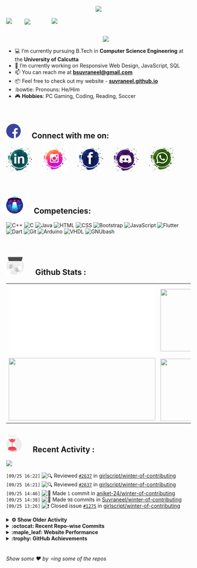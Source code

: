 <!--
[![Header](https://raw.githubusercontent.com/Suvraneel/Suvraneel/master/res/Github%20readme%20Header.png "Portfolio Website")]
(https://suvraneel.github.io/)
-->
<p align="center">
<img src="https://profile-counter.glitch.me/{Suvraneel}/count.svg"></p>

<p>
  <a href=https://open.spotify.com/user/4bio4arq8izb9sba4ly6al54v>
   <img align="right" src="https://spotify-diablo.vercel.app/api/spotify" height=auto width="380">
  </a>
  <img align="center" src="https://readme-typing-svg.herokuapp.com?font=Playfair+Display&color=F70000&size=30&center=true&vCenter=true&multiline=true&weight=100&height=100&width=220&lines=Hey+there%2C;I'm+Suvraneel+!">
  <img align="left" src="https://media.tenor.com/images/043986fe5f470eeb6d86515e6cda30fe/tenor.gif" width="50">
</p>
<br>
<a href="https://suvraneel.github.io" target="_blank"><img align='right' src="https://raw.githubusercontent.com/Suvraneel/Suvraneel/master/res/readme_banner.gif" width="240" height="auto"></a>
<br>

- :computer: I’m currently pursuing B.Tech in **Computer Science Engineering** at the **University of Calcutta**
- :crystal_ball: I’m currently working on Responsive Web Design, JavaScript, SQL
- :mailbox: You can reach me at **bsuvraneel@gmail.com**
- :package: Feel free to check out my website - [**suvraneel.github.io**](https://suvraneel.github.io/)
- :bowtie: Pronouns: He/Him
- :video_game: **Hobbies**: PC Gaming, Coding, Reading, Soccer

<br>
<h2 align=left>
<img src="https://raw.githubusercontent.com/Suvraneel/Suvraneel/master/res/social.gif" height="40" width= auto>
&nbsp;&nbsp;&nbsp;&nbsp;
Connect with me on:
<br></h2>

<p>
<a href="https://www.linkedin.com/in/suvraneel-bhuin" target="_blank">
<img src="https://raw.githubusercontent.com/Suvraneel/Suvraneel/master/res/in.png" height="70" width= auto></a>
&nbsp;&nbsp;&nbsp;&nbsp;&nbsp;
<a href="https://www.instagram.com/el_diablo_suvraneel" target="_blank">
<img src="https://github.com/Suvraneel/Suvraneel/blob/master/res/ig.png" height="70" width= auto></a>
&nbsp;&nbsp;&nbsp;&nbsp;&nbsp;
<!--<a href="https://github.com/Suvraneel" target="_blank">
<img src="https://raw.githubusercontent.com/Suvraneel/Suvraneel/master/res/github.png" height="35" width= auto></a>
&nbsp;&nbsp;&nbsp;&nbsp;&nbsp;-->
<a href="https://www.facebook.com/suvraneel.bhuin" target="_blank">
<img src="https://raw.githubusercontent.com/Suvraneel/Suvraneel/master/res/fb.png" height="70" width= auto></a>
&nbsp;&nbsp;&nbsp;&nbsp;&nbsp;
<a href="https://discord.com/users/851345743935045652/" id="discord">
<img src="https://raw.githubusercontent.com/Suvraneel/Suvraneel/master/res/dc.jpg" height="70" width= auto></a>
&nbsp;&nbsp;&nbsp;&nbsp;&nbsp;
<a href="https://api.whatsapp.com/send?phone=917001967224&text=Hi!%20Suvraneel!!" id="whatsapp">
<img src="https://raw.githubusercontent.com/Suvraneel/Suvraneel/master/res/wp.png" height="70" width= auto></a>
</p>

<!-- Attribution: "Icon made by Freepik from www.flaticon.com"-->
<!--
- **Gmail**: &nbsp;&nbsp;&nbsp;&nbsp;&nbsp;&nbsp;&nbsp;&nbsp;&nbsp;&nbsp;&nbsp;&nbsp; bsuvraneel@gmail.com
- **LinkedIn**: &nbsp;&nbsp;&nbsp;&nbsp;&nbsp;&nbsp;&nbsp;&nbsp; https://www.linkedin.com/in/suvraneel-bhuin/
- **Facebook**: &nbsp;&nbsp;&nbsp;&nbsp;&nbsp;&nbsp; https://www.facebook.com/suvraneel.bhuin
- **Instagram**: &nbsp;&nbsp;&nbsp;&nbsp;&nbsp; https://www.instagram.com/el_diablo_suvraneel
- **Discord**: &nbsp;&nbsp;&nbsp;&nbsp;&nbsp;&nbsp;&nbsp;&nbsp;&nbsp; https://discord.com/users/851345743935045652/
- **WhatsApp**: &nbsp;&nbsp;&nbsp; [+91 7001967224](https://api.whatsapp.com/send?phone=917001967224&text=Hi!%20Suvraneel!!)
-->

<br>
<h2 align=left>
<img src="https://raw.githubusercontent.com/Suvraneel/Suvraneel/master/res/ufo.gif" height="50" width= auto>
&nbsp;&nbsp;&nbsp;&nbsp;
Competencies:
<br></h2>

![C++](https://img.shields.io/badge/CPP-blue?style=for-the-badge&logo=cplusplus&labelColor=006199)
![C](https://img.shields.io/badge/C-black?style=for-the-badge&logo=c&labelColor=black&color=404040)
![Java](https://img.shields.io/badge/Java-orange?style=for-the-badge&logo=java&labelColor=e65c00&color=FE7D37)
![HTML](https://img.shields.io/badge/HTML5-black?style=for-the-badge&logo=html5&labelColor=black&color=red)
![CSS](https://img.shields.io/badge/CSS3-blue?style=for-the-badge&logo=css3&labelColor=006199)
![Bootstrap](https://img.shields.io/badge/Bootstrap-purple?style=for-the-badge&logo=bootstrap&labelColor=black&color=7952B3)
![JavaScript](https://img.shields.io/badge/Javascript-yellow?style=for-the-badge&logo=javascript&labelColor=black&color=DFA200)
![Flutter](https://img.shields.io/badge/Flutter-blue?style=for-the-badge&logo=flutter&labelColor=0a97c2&color=0dbdf2)
![Dart](https://img.shields.io/badge/Dart-blue?style=for-the-badge&logo=dart&labelColor=1f7a7a&color=2eb8b8)
![Git](https://img.shields.io/badge/Git-red?style=for-the-badge&logo=git&labelColor=black&color=red)
![Arduino](https://img.shields.io/badge/Arduino-blue?style=for-the-badge&logo=arduino&labelColor=black&color=00979D)
![VHDL](https://img.shields.io/badge/VHDL-red?style=for-the-badge&logo=xilinx&labelColor=cc0000&color=ff4d4d)
![GNUbash](https://img.shields.io/badge/GNU_Bash-blue?style=for-the-badge&logo=gnubash&labelColor=black&color=4EAA25)

<br>
<h2 align=left>
<img src="https://raw.githubusercontent.com/Suvraneel/Suvraneel/master/res/laptop.gif" height="50" width= auto>
&nbsp;&nbsp;&nbsp;&nbsp;
Github Stats :
<br></h2>

<table>
  <tr>
    <td align="center">
      <img alt="" width="400" src="https://github.com/Suvraneel/Suvraneel/blob/master/metrics.plugin.isocalendar.svg">
    </td>
    <td align="center">
        <img align="right" src ="https://github-readme-stats.vercel.app/api/top-langs/?username=suvraneel&layout=compact&hide_border=true&theme=vision-friendly-dark&langs_count=10&hide=jupyter%20notebook,tex,php" height="170px" width="360px">
    </td>
  </tr>
  <tr>
    <td align="center">
      <img alt="" width="400" src="https://github-readme-stats.vercel.app/api?username=suvraneel&show_icons=true&theme=vision-friendly-dark&hide_border=true" width="360px" height="170px" >
    </td>
    <td align="center">
        <img align="right" src ="https://github-readme-streak-stats.herokuapp.com?user=suvraneel&theme=vision-friendly-dark&hide_border=true" width="360px" height="170px">
    </td>
  </tr>
</table>

<!--
  <img align="left" src="https://github.com/lowlighter/lowlighter/blob/master/metrics.plugin.isocalendar.svg" width="300" height="180">
  <img align="right" src ="https://github-readme-stats.vercel.app/api/top-langs/?username=suvraneel&layout=compact&hide_border=true&theme=vision-friendly-dark&langs_count=10&hide=jupyter%20notebook,tex,php" width="300" height="180">
  <img align="left" src = "https://github-readme-stats.vercel.app/api?username=suvraneel&show_icons=true&theme=vision-friendly-dark&hide_border=true" width="300" height="180">
  <img align="right" src = "https://github-readme-streak-stats.herokuapp.com?user=suvraneel&theme=vision-friendly-dark&hide_border=true" width="300" height="180">
-->

<h2 align="left">
<img src="https://raw.githubusercontent.com/Suvraneel/Suvraneel/master/res/hourglass1.gif" height="50" width= auto>
&nbsp;&nbsp;&nbsp;&nbsp;
Recent Activity :
<br></h2>

<img src="https://activity-graph.herokuapp.com/graph?username=Suvraneel&bg_color=000000&line=ffb812&area=true&color=8135fc&hide_border=true&hide_title=true">

<!--START_SECTION:activity-->
`[09/25 16:22]` <img alt="🔍" src="https://github.com/cheesits456/github-activity-readme/raw/master/icons/review.png" align="top" height="18"> Reviewed [`#2637`](https://github.com//girlscript/winter-of-contributing/pull/2637 'added modular arithmetic') in [girlscript/winter-of-contributing](https://github.com/girlscript/winter-of-contributing)  
`[09/25 16:21]` <img alt="🔍" src="https://github.com/cheesits456/github-activity-readme/raw/master/icons/review.png" align="top" height="18"> Reviewed [`#2637`](https://github.com//girlscript/winter-of-contributing/pull/2637 'added modular arithmetic') in [girlscript/winter-of-contributing](https://github.com/girlscript/winter-of-contributing)  
`[09/25 14:46]` <img alt="📝" src="https://github.com/cheesits456/github-activity-readme/raw/master/icons/commit.png" align="top" height="18"> Made `1` commit in [aniket-24/winter-of-contributing](https://github.com/aniket-24/winter-of-contributing)  
`[09/25 14:38]` <img alt="📝" src="https://github.com/cheesits456/github-activity-readme/raw/master/icons/commit.png" align="top" height="18"> Made `98` commits in [Suvraneel/winter-of-contributing](https://github.com/Suvraneel/winter-of-contributing)  
`[09/25 13:26]` <img alt="❗️" src="https://github.com/cheesits456/github-activity-readme/raw/master/icons/issue.png" align="top" height="18"> Closed issue [`#1275`](https://github.com//girlscript/winter-of-contributing/issues/1275 'C_CPP :- Abstraction Topic in document form') in [girlscript/winter-of-contributing](https://github.com/girlscript/winter-of-contributing)  

<details><summary><b> ⚙️ Show Older Activity</b></summary>

`[09/25 13:23]` <img alt="📝" src="https://github.com/cheesits456/github-activity-readme/raw/master/icons/commit.png" align="top" height="18"> Made `1` commit in [girlscript/winter-of-contributing](https://github.com/girlscript/winter-of-contributing)  
`[09/25 13:20]` <img alt="❗️" src="https://github.com/cheesits456/github-activity-readme/raw/master/icons/issue.png" align="top" height="18"> Closed issue [`#907`](https://github.com//girlscript/winter-of-contributing/issues/907 'insertion sort in cpp') in [girlscript/winter-of-contributing](https://github.com/girlscript/winter-of-contributing)  
`[09/25 13:17]` <img alt="📝" src="https://github.com/cheesits456/github-activity-readme/raw/master/icons/commit.png" align="top" height="18"> Made `20` commits in [girlscript/winter-of-contributing](https://github.com/girlscript/winter-of-contributing)  
`[09/25 13:17]` <img alt="🎉" src="https://github.com/cheesits456/github-activity-readme/raw/master/icons/merge.png" align="top" height="18"> Merged PR [`#1249`](https://github.com//girlscript/winter-of-contributing/pull/1249 'INSERTION SORT IN CPP') in [girlscript/winter-of-contributing](https://github.com/girlscript/winter-of-contributing)  
`[09/25 13:17]` <img alt="❗️" src="https://github.com/cheesits456/github-activity-readme/raw/master/icons/issue.png" align="top" height="18"> Closed issue [`#2641`](https://github.com//girlscript/winter-of-contributing/issues/2641 'bubble sort & insertion sort with complexities') in [girlscript/winter-of-contributing](https://github.com/girlscript/winter-of-contributing)  
`[09/25 13:16]` <img alt="📝" src="https://github.com/cheesits456/github-activity-readme/raw/master/icons/commit.png" align="top" height="18"> Made `3` commits in [Ragini-sharma21/winter-of-contributing](https://github.com/Ragini-sharma21/winter-of-contributing)  
`[09/25 12:59]` <img alt="❗️" src="https://github.com/cheesits456/github-activity-readme/raw/master/icons/issue.png" align="top" height="18"> Closed issue [`#1278`](https://github.com//girlscript/winter-of-contributing/issues/1278 'C++ STL : Vectors') in [girlscript/winter-of-contributing](https://github.com/girlscript/winter-of-contributing)  
`[09/25 12:58]` <img alt="❗️" src="https://github.com/cheesits456/github-activity-readme/raw/master/icons/issue.png" align="top" height="18"> Closed issue [`#1764`](https://github.com//girlscript/winter-of-contributing/issues/1764 'C_CPP : Red Black Trees in C') in [girlscript/winter-of-contributing](https://github.com/girlscript/winter-of-contributing)  
`[09/25 12:57]` <img alt="❗️" src="https://github.com/cheesits456/github-activity-readme/raw/master/icons/issue.png" align="top" height="18"> Closed issue [`#903`](https://github.com//girlscript/winter-of-contributing/issues/903 'C_CPP : Recursion in C++') in [girlscript/winter-of-contributing](https://github.com/girlscript/winter-of-contributing)  
`[09/25 12:54]` <img alt="❗️" src="https://github.com/cheesits456/github-activity-readme/raw/master/icons/issue.png" align="top" height="18"> Closed issue [`#1606`](https://github.com//girlscript/winter-of-contributing/issues/1606 'Types of Pointers') in [girlscript/winter-of-contributing](https://github.com/girlscript/winter-of-contributing)  
`[09/25 12:36]` <img alt="🔍" src="https://github.com/cheesits456/github-activity-readme/raw/master/icons/review.png" align="top" height="18"> Reviewed [`#1249`](https://github.com//girlscript/winter-of-contributing/pull/1249 'INSERTION SORT IN CPP') in [girlscript/winter-of-contributing](https://github.com/girlscript/winter-of-contributing)  
`[09/25 12:36]` <img alt="🔍" src="https://github.com/cheesits456/github-activity-readme/raw/master/icons/review.png" align="top" height="18"> Reviewed [`#1249`](https://github.com//girlscript/winter-of-contributing/pull/1249 'INSERTION SORT IN CPP') in [girlscript/winter-of-contributing](https://github.com/girlscript/winter-of-contributing)  
`[09/25 12:32]` <img alt="📝" src="https://github.com/cheesits456/github-activity-readme/raw/master/icons/commit.png" align="top" height="18"> Made `6` commits in [girlscript/winter-of-contributing](https://github.com/girlscript/winter-of-contributing)  
`[09/25 12:32]` <img alt="🎉" src="https://github.com/cheesits456/github-activity-readme/raw/master/icons/merge.png" align="top" height="18"> Merged PR [`#2231`](https://github.com//girlscript/winter-of-contributing/pull/2231 'Issue #1278') in [girlscript/winter-of-contributing](https://github.com/girlscript/winter-of-contributing)  
`[09/25 12:32]` <img alt="🗣" src="https://github.com/cheesits456/github-activity-readme/raw/master/icons/comment.png" align="top" height="18"> Commented on [`#2231`](https://github.com//girlscript/winter-of-contributing/issues/2231 'Issue #1278') in [girlscript/winter-of-contributing](https://github.com/girlscript/winter-of-contributing)  
`[09/25 12:31]` <img alt="📝" src="https://github.com/cheesits456/github-activity-readme/raw/master/icons/commit.png" align="top" height="18"> Made `4` commits in [Op-panda/winter-of-contributing](https://github.com/Op-panda/winter-of-contributing)  
`[09/25 12:05]` <img alt="📝" src="https://github.com/cheesits456/github-activity-readme/raw/master/icons/commit.png" align="top" height="18"> Made `19` commits in [girlscript/winter-of-contributing](https://github.com/girlscript/winter-of-contributing)  
`[09/25 12:00]` <img alt="🎉" src="https://github.com/cheesits456/github-activity-readme/raw/master/icons/merge.png" align="top" height="18"> Merged PR [`#2394`](https://github.com//girlscript/winter-of-contributing/pull/2394 'C/cpp: Bubble Sort') in [girlscript/winter-of-contributing](https://github.com/girlscript/winter-of-contributing)  
`[09/25 12:00]` <img alt="🗣" src="https://github.com/cheesits456/github-activity-readme/raw/master/icons/comment.png" align="top" height="18"> Commented on [`#2394`](https://github.com//girlscript/winter-of-contributing/issues/2394 'C/cpp: Bubble Sort') in [girlscript/winter-of-contributing](https://github.com/girlscript/winter-of-contributing)  
`[09/25 11:59]` <img alt="📝" src="https://github.com/cheesits456/github-activity-readme/raw/master/icons/commit.png" align="top" height="18"> Made `1` commit in [girlscript/winter-of-contributing](https://github.com/girlscript/winter-of-contributing)  
`[09/25 11:57]` <img alt="📝" src="https://github.com/cheesits456/github-activity-readme/raw/master/icons/commit.png" align="top" height="18"> Made `3` commits in [Xyandraa9/winter-of-contributing](https://github.com/Xyandraa9/winter-of-contributing)  
`[09/25 11:42]` <img alt="📝" src="https://github.com/cheesits456/github-activity-readme/raw/master/icons/commit.png" align="top" height="18"> Made `1` commit in [Ragini-sharma21/winter-of-contributing](https://github.com/Ragini-sharma21/winter-of-contributing)  
`[09/25 11:18]` <img alt="📝" src="https://github.com/cheesits456/github-activity-readme/raw/master/icons/commit.png" align="top" height="18"> Made `13` commits in [girlscript/winter-of-contributing](https://github.com/girlscript/winter-of-contributing)  
`[09/25 11:18]` <img alt="🎉" src="https://github.com/cheesits456/github-activity-readme/raw/master/icons/merge.png" align="top" height="18"> Merged PR [`#2586`](https://github.com//girlscript/winter-of-contributing/pull/2586 'Fixes #1606 Types of Pointers') in [girlscript/winter-of-contributing](https://github.com/girlscript/winter-of-contributing)  
`[09/25 11:17]` <img alt="🗣" src="https://github.com/cheesits456/github-activity-readme/raw/master/icons/comment.png" align="top" height="18"> Commented on [`#2586`](https://github.com//girlscript/winter-of-contributing/issues/2586 'Fixes #1606 Types of Pointers') in [girlscript/winter-of-contributing](https://github.com/girlscript/winter-of-contributing)  
`[09/25 11:00]` <img alt="🗣" src="https://github.com/cheesits456/github-activity-readme/raw/master/icons/comment.png" align="top" height="18"> Commented on [`#2443`](https://github.com//girlscript/winter-of-contributing/issues/2443 'Cyclic sort in C++') in [girlscript/winter-of-contributing](https://github.com/girlscript/winter-of-contributing)  
`[09/25 10:57]` <img alt="📝" src="https://github.com/cheesits456/github-activity-readme/raw/master/icons/commit.png" align="top" height="18"> Made `398` commits in [aniket-24/winter-of-contributing](https://github.com/aniket-24/winter-of-contributing)  
`[09/25 10:48]` <img alt="🔍" src="https://github.com/cheesits456/github-activity-readme/raw/master/icons/review.png" align="top" height="18"> Reviewed [`#2060`](https://github.com//girlscript/winter-of-contributing/pull/2060 'C_CPP : Arrays in CPP#937') in [girlscript/winter-of-contributing](https://github.com/girlscript/winter-of-contributing)  
`[09/25 10:46]` <img alt="📝" src="https://github.com/cheesits456/github-activity-readme/raw/master/icons/commit.png" align="top" height="18"> Made `4` commits in [Aaryan376/winter-of-contributing](https://github.com/Aaryan376/winter-of-contributing)  
`[09/25 10:17]` <img alt="🔍" src="https://github.com/cheesits456/github-activity-readme/raw/master/icons/review.png" align="top" height="18"> Reviewed [`#1904`](https://github.com//girlscript/winter-of-contributing/pull/1904 'Stock Span Documentation') in [girlscript/winter-of-contributing](https://github.com/girlscript/winter-of-contributing)  
`[09/25 10:17]` <img alt="🔍" src="https://github.com/cheesits456/github-activity-readme/raw/master/icons/review.png" align="top" height="18"> Reviewed [`#1904`](https://github.com//girlscript/winter-of-contributing/pull/1904 'Stock Span Documentation') in [girlscript/winter-of-contributing](https://github.com/girlscript/winter-of-contributing)  
`[09/25 10:15]` <img alt="🔍" src="https://github.com/cheesits456/github-activity-readme/raw/master/icons/review.png" align="top" height="18"> Reviewed [`#1904`](https://github.com//girlscript/winter-of-contributing/pull/1904 'Stock Span Documentation') in [girlscript/winter-of-contributing](https://github.com/girlscript/winter-of-contributing)  
`[09/25 10:06]` <img alt="📝" src="https://github.com/cheesits456/github-activity-readme/raw/master/icons/commit.png" align="top" height="18"> Made `261` commits in [sinu-02/winter-of-contributing](https://github.com/sinu-02/winter-of-contributing)  
`[09/25 08:34]` <img alt="🗣" src="https://github.com/cheesits456/github-activity-readme/raw/master/icons/comment.png" align="top" height="18"> Commented on [`#2600`](https://github.com//girlscript/winter-of-contributing/issues/2600 'C_C++ Templates') in [girlscript/winter-of-contributing](https://github.com/girlscript/winter-of-contributing)  
`[09/25 07:40]` <img alt="🗣" src="https://github.com/cheesits456/github-activity-readme/raw/master/icons/comment.png" align="top" height="18"> Commented on [`#2586`](https://github.com//girlscript/winter-of-contributing/issues/2586 'Fixes #1606 Types of Pointers') in [girlscript/winter-of-contributing](https://github.com/girlscript/winter-of-contributing)  
`[09/25 07:35]` <img alt="❗️" src="https://github.com/cheesits456/github-activity-readme/raw/master/icons/issue.png" align="top" height="18"> Closed issue [`#1273`](https://github.com//girlscript/winter-of-contributing/issues/1273 'pointers and 1D arrays in c') in [girlscript/winter-of-contributing](https://github.com/girlscript/winter-of-contributing)  
`[09/25 07:35]` <img alt="🗣" src="https://github.com/cheesits456/github-activity-readme/raw/master/icons/comment.png" align="top" height="18"> Commented on [`#1273`](https://github.com//girlscript/winter-of-contributing/issues/1273 'pointers and 1D arrays in c') in [girlscript/winter-of-contributing](https://github.com/girlscript/winter-of-contributing)  
`[09/25 07:31]` <img alt="❗️" src="https://github.com/cheesits456/github-activity-readme/raw/master/icons/issue.png" align="top" height="18"> Closed issue [`#910`](https://github.com//girlscript/winter-of-contributing/issues/910 'C_CPP : Two Pointers Technique (Documentation)') in [girlscript/winter-of-contributing](https://github.com/girlscript/winter-of-contributing)  
`[09/25 07:20]` <img alt="📝" src="https://github.com/cheesits456/github-activity-readme/raw/master/icons/commit.png" align="top" height="18"> Made `17` commits in [girlscript/winter-of-contributing](https://github.com/girlscript/winter-of-contributing)  
`[09/25 07:20]` <img alt="🎉" src="https://github.com/cheesits456/github-activity-readme/raw/master/icons/merge.png" align="top" height="18"> Merged PR [`#2613`](https://github.com//girlscript/winter-of-contributing/pull/2613 'Modded Directory Structure') in [girlscript/winter-of-contributing](https://github.com/girlscript/winter-of-contributing)  
`[09/25 07:18]` <img alt="✅" src="https://github.com/cheesits456/github-activity-readme/raw/master/icons/pr-open.png" align="top" height="18"> Opened PR [`#2613`](https://github.com//girlscript/winter-of-contributing/pull/2613 'Modded Directory Structure') in [girlscript/winter-of-contributing](https://github.com/girlscript/winter-of-contributing)  
`[09/25 07:11]` <img alt="📝" src="https://github.com/cheesits456/github-activity-readme/raw/master/icons/commit.png" align="top" height="18"> Made `24` commits in [Suvraneel/winter-of-contributing](https://github.com/Suvraneel/winter-of-contributing)  
`[09/24 18:58]` <img alt="🗣" src="https://github.com/cheesits456/github-activity-readme/raw/master/icons/comment.png" align="top" height="18"> Commented on [`#2186`](https://github.com//girlscript/winter-of-contributing/issues/2186 'CPP: Classes and object concept c++ in video form #981') in [girlscript/winter-of-contributing](https://github.com/girlscript/winter-of-contributing)  
`[09/24 18:56]` <img alt="📝" src="https://github.com/cheesits456/github-activity-readme/raw/master/icons/commit.png" align="top" height="18"> Made `9` commits in [girlscript/winter-of-contributing](https://github.com/girlscript/winter-of-contributing)  
`[09/24 18:56]` <img alt="🎉" src="https://github.com/cheesits456/github-activity-readme/raw/master/icons/merge.png" align="top" height="18"> Merged PR [`#2186`](https://github.com//girlscript/winter-of-contributing/pull/2186 'CPP: Classes and object concept c++ in video form #981') in [girlscript/winter-of-contributing](https://github.com/girlscript/winter-of-contributing)  
`[09/24 18:54]` <img alt="📝" src="https://github.com/cheesits456/github-activity-readme/raw/master/icons/commit.png" align="top" height="18"> Made `2` commits in [subhoshreep/winter-of-contributing](https://github.com/subhoshreep/winter-of-contributing)  
`[09/24 18:39]` <img alt="🗣" src="https://github.com/cheesits456/github-activity-readme/raw/master/icons/comment.png" align="top" height="18"> Commented on [`#2512`](https://github.com//girlscript/winter-of-contributing/issues/2512 'C_CPP:Function overloading concepts c++ #1508') in [girlscript/winter-of-contributing](https://github.com/girlscript/winter-of-contributing)  
`[09/24 17:13]` <img alt="📝" src="https://github.com/cheesits456/github-activity-readme/raw/master/icons/commit.png" align="top" height="18"> Made `1` commit in [Suvraneel/winter-of-contributing](https://github.com/Suvraneel/winter-of-contributing)  
`[09/24 15:42]` <img alt="🍴" src="https://github.com/cheesits456/github-activity-readme/raw/master/icons/fork.png" align="top" height="18"> Forked [girlscript/winter-of-contributing](https://github.com/girlscript/winter-of-contributing) to [Suvraneel/winter-of-contributing](https://github.com/Suvraneel/winter-of-contributing)  
`[09/24 15:41]` <img alt="📝" src="https://github.com/cheesits456/github-activity-readme/raw/master/icons/commit.png" align="top" height="18"> Made `2` commits in [Suvraneel/winter-of-contributing](https://github.com/Suvraneel/winter-of-contributing)  
`[09/24 15:33]` <img alt="📝" src="https://github.com/cheesits456/github-activity-readme/raw/master/icons/commit.png" align="top" height="18"> Made `4` commits in [girlscript/winter-of-contributing](https://github.com/girlscript/winter-of-contributing)  
`[09/24 15:13]` <img alt="🗣" src="https://github.com/cheesits456/github-activity-readme/raw/master/icons/comment.png" align="top" height="18"> Commented on [`#1902`](https://github.com//girlscript/winter-of-contributing/issues/1902 'Create polymorphism.md file which contain polymorphism in document form') in [girlscript/winter-of-contributing](https://github.com/girlscript/winter-of-contributing)  
`[09/24 15:00]` <img alt="🗣" src="https://github.com/cheesits456/github-activity-readme/raw/master/icons/comment.png" align="top" height="18"> Commented on [`#1480`](https://github.com//girlscript/winter-of-contributing/issues/1480 'C/CPP: Concept of OOPS') in [girlscript/winter-of-contributing](https://github.com/girlscript/winter-of-contributing)  
`[09/24 15:00]` <img alt="❗️" src="https://github.com/cheesits456/github-activity-readme/raw/master/icons/issue.png" align="top" height="18"> Closed issue [`#1480`](https://github.com//girlscript/winter-of-contributing/issues/1480 'C/CPP: Concept of OOPS') in [girlscript/winter-of-contributing](https://github.com/girlscript/winter-of-contributing)  
`[09/24 14:54]` <img alt="❗️" src="https://github.com/cheesits456/github-activity-readme/raw/master/icons/issue.png" align="top" height="18"> Closed issue [`#1670`](https://github.com//girlscript/winter-of-contributing/issues/1670 'Polymorphism in Cpp (oops)') in [girlscript/winter-of-contributing](https://github.com/girlscript/winter-of-contributing)  
`[09/24 14:54]` <img alt="🗣" src="https://github.com/cheesits456/github-activity-readme/raw/master/icons/comment.png" align="top" height="18"> Commented on [`#1670`](https://github.com//girlscript/winter-of-contributing/issues/1670 'Polymorphism in Cpp (oops)') in [girlscript/winter-of-contributing](https://github.com/girlscript/winter-of-contributing)  
`[09/24 13:41]` <img alt="📝" src="https://github.com/cheesits456/github-activity-readme/raw/master/icons/commit.png" align="top" height="18"> Made `6` commits in [girlscript/winter-of-contributing](https://github.com/girlscript/winter-of-contributing)  
`[09/24 13:41]` <img alt="🎉" src="https://github.com/cheesits456/github-activity-readme/raw/master/icons/merge.png" align="top" height="18"> Merged PR [`#2440`](https://github.com//girlscript/winter-of-contributing/pull/2440 'Hashing in C++ #2211') in [girlscript/winter-of-contributing](https://github.com/girlscript/winter-of-contributing)  
`[09/24 13:40]` <img alt="🗣" src="https://github.com/cheesits456/github-activity-readme/raw/master/icons/comment.png" align="top" height="18"> Commented on [`#2440`](https://github.com//girlscript/winter-of-contributing/issues/2440 'Hashing in C++ #2211') in [girlscript/winter-of-contributing](https://github.com/girlscript/winter-of-contributing)  
`[09/24 13:34]` <img alt="🗣" src="https://github.com/cheesits456/github-activity-readme/raw/master/icons/comment.png" align="top" height="18"> Commented on [`#2386`](https://github.com//girlscript/winter-of-contributing/issues/2386 'Introduction to Operating system in C/CPP domain') in [girlscript/winter-of-contributing](https://github.com/girlscript/winter-of-contributing)  
`[09/24 13:33]` <img alt="🗣" src="https://github.com/cheesits456/github-activity-readme/raw/master/icons/comment.png" align="top" height="18"> Commented on [`#2315`](https://github.com//girlscript/winter-of-contributing/issues/2315 'Operator Overloading in C++') in [girlscript/winter-of-contributing](https://github.com/girlscript/winter-of-contributing)  
`[09/24 13:32]` <img alt="📝" src="https://github.com/cheesits456/github-activity-readme/raw/master/icons/commit.png" align="top" height="18"> Made `5` commits in [girlscript/winter-of-contributing](https://github.com/girlscript/winter-of-contributing)  
`[09/24 13:32]` <img alt="🎉" src="https://github.com/cheesits456/github-activity-readme/raw/master/icons/merge.png" align="top" height="18"> Merged PR [`#2315`](https://github.com//girlscript/winter-of-contributing/pull/2315 'Operator Overloading in C++') in [girlscript/winter-of-contributing](https://github.com/girlscript/winter-of-contributing)  
`[09/24 13:29]` <img alt="🗣" src="https://github.com/cheesits456/github-activity-readme/raw/master/icons/comment.png" align="top" height="18"> Commented on [`#2186`](https://github.com//girlscript/winter-of-contributing/issues/2186 'CPP: Classes and object concept c++ in video form #981') in [girlscript/winter-of-contributing](https://github.com/girlscript/winter-of-contributing)  
`[09/24 13:27]` <img alt="🗣" src="https://github.com/cheesits456/github-activity-readme/raw/master/icons/comment.png" align="top" height="18"> Commented on [`#1904`](https://github.com//girlscript/winter-of-contributing/issues/1904 'Stock Span Documentation') in [girlscript/winter-of-contributing](https://github.com/girlscript/winter-of-contributing)  
`[09/24 13:23]` <img alt="❗️" src="https://github.com/cheesits456/github-activity-readme/raw/master/icons/issue.png" align="top" height="18"> Closed issue [`#1870`](https://github.com//girlscript/winter-of-contributing/issues/1870 'Update readme with Relative Links') in [girlscript/winter-of-contributing](https://github.com/girlscript/winter-of-contributing)  
`[09/24 13:22]` <img alt="📝" src="https://github.com/cheesits456/github-activity-readme/raw/master/icons/commit.png" align="top" height="18"> Made `23` commits in [girlscript/winter-of-contributing](https://github.com/girlscript/winter-of-contributing)  
`[09/24 13:22]` <img alt="🎉" src="https://github.com/cheesits456/github-activity-readme/raw/master/icons/merge.png" align="top" height="18"> Merged PR [`#2242`](https://github.com//girlscript/winter-of-contributing/pull/2242 'C_CPP : Red Black Trees in C') in [girlscript/winter-of-contributing](https://github.com/girlscript/winter-of-contributing)  
`[09/24 13:22]` <img alt="🗣" src="https://github.com/cheesits456/github-activity-readme/raw/master/icons/comment.png" align="top" height="18"> Commented on [`#2242`](https://github.com//girlscript/winter-of-contributing/issues/2242 'C_CPP : Red Black Trees in C') in [girlscript/winter-of-contributing](https://github.com/girlscript/winter-of-contributing)  
`[09/24 13:20]` <img alt="📝" src="https://github.com/cheesits456/github-activity-readme/raw/master/icons/commit.png" align="top" height="18"> Made `1` commit in [a-rcane/winter-of-contributing](https://github.com/a-rcane/winter-of-contributing)  
`[09/24 13:16]` <img alt="❗️" src="https://github.com/cheesits456/github-activity-readme/raw/master/icons/issue.png" align="top" height="18"> Closed issue [`#1707`](https://github.com//girlscript/winter-of-contributing/issues/1707 'Update C_CPP readme with links') in [girlscript/winter-of-contributing](https://github.com/girlscript/winter-of-contributing)  
`[09/24 13:15]` <img alt="🗣" src="https://github.com/cheesits456/github-activity-readme/raw/master/icons/comment.png" align="top" height="18"> Commented on [`#834`](https://github.com//girlscript/winter-of-contributing/issues/834 'C_CPP :- Introduction to C') in [girlscript/winter-of-contributing](https://github.com/girlscript/winter-of-contributing)  
`[09/24 13:12]` <img alt="🗣" src="https://github.com/cheesits456/github-activity-readme/raw/master/icons/comment.png" align="top" height="18"> Commented on [`#734`](https://github.com//girlscript/winter-of-contributing/issues/734 '"Postfix to Prefix" conversion in C ') in [girlscript/winter-of-contributing](https://github.com/girlscript/winter-of-contributing)  
`[09/24 13:10]` <img alt="❗️" src="https://github.com/cheesits456/github-activity-readme/raw/master/icons/issue.png" align="top" height="18"> Closed issue [`#699`](https://github.com//girlscript/winter-of-contributing/issues/699 'DSA 1.1.5.1 Arrays: Standard Problems (Problem 1)') in [girlscript/winter-of-contributing](https://github.com/girlscript/winter-of-contributing)  
`[09/24 13:10]` <img alt="🗣" src="https://github.com/cheesits456/github-activity-readme/raw/master/icons/comment.png" align="top" height="18"> Commented on [`#699`](https://github.com//girlscript/winter-of-contributing/issues/699 'DSA 1.1.5.1 Arrays: Standard Problems (Problem 1)') in [girlscript/winter-of-contributing](https://github.com/girlscript/winter-of-contributing)  
`[09/24 13:08]` <img alt="🗣" src="https://github.com/cheesits456/github-activity-readme/raw/master/icons/comment.png" align="top" height="18"> Commented on [`#1904`](https://github.com//girlscript/winter-of-contributing/issues/1904 'Stock Span Documentation') in [girlscript/winter-of-contributing](https://github.com/girlscript/winter-of-contributing)  
`[09/24 13:07]` <img alt="📝" src="https://github.com/cheesits456/github-activity-readme/raw/master/icons/commit.png" align="top" height="18"> Made `8` commits in [girlscript/winter-of-contributing](https://github.com/girlscript/winter-of-contributing)  
`[09/24 13:07]` <img alt="🎉" src="https://github.com/cheesits456/github-activity-readme/raw/master/icons/merge.png" align="top" height="18"> Merged PR [`#1769`](https://github.com//girlscript/winter-of-contributing/pull/1769 'Create classes_and_objects.md') in [girlscript/winter-of-contributing](https://github.com/girlscript/winter-of-contributing)  
`[09/24 13:07]` <img alt="🗣" src="https://github.com/cheesits456/github-activity-readme/raw/master/icons/comment.png" align="top" height="18"> Commented on [`#1769`](https://github.com//girlscript/winter-of-contributing/issues/1769 'Create classes_and_objects.md') in [girlscript/winter-of-contributing](https://github.com/girlscript/winter-of-contributing)  
`[09/24 13:05]` <img alt="🗣" src="https://github.com/cheesits456/github-activity-readme/raw/master/icons/comment.png" align="top" height="18"> Commented on [`#2297`](https://github.com//girlscript/winter-of-contributing/issues/2297 'Created Documentation on Recursion') in [girlscript/winter-of-contributing](https://github.com/girlscript/winter-of-contributing)  
`[09/24 13:04]` <img alt="📝" src="https://github.com/cheesits456/github-activity-readme/raw/master/icons/commit.png" align="top" height="18"> Made `3` commits in [girlscript/winter-of-contributing](https://github.com/girlscript/winter-of-contributing)  
`[09/24 13:04]` <img alt="🎉" src="https://github.com/cheesits456/github-activity-readme/raw/master/icons/merge.png" align="top" height="18"> Merged PR [`#2297`](https://github.com//girlscript/winter-of-contributing/pull/2297 'Created Documentation on Recursion') in [girlscript/winter-of-contributing](https://github.com/girlscript/winter-of-contributing)  
`[09/24 12:57]` <img alt="🗣" src="https://github.com/cheesits456/github-activity-readme/raw/master/icons/comment.png" align="top" height="18"> Commented on [`#1249`](https://github.com//girlscript/winter-of-contributing/issues/1249 'INSERTION SORT IN CPP') in [girlscript/winter-of-contributing](https://github.com/girlscript/winter-of-contributing)  
`[09/24 12:52]` <img alt="🗣" src="https://github.com/cheesits456/github-activity-readme/raw/master/icons/comment.png" align="top" height="18"> Commented on [`#2440`](https://github.com//girlscript/winter-of-contributing/issues/2440 'Hashing in C++ #2211') in [girlscript/winter-of-contributing](https://github.com/girlscript/winter-of-contributing)  
`[09/24 12:43]` <img alt="🔍" src="https://github.com/cheesits456/github-activity-readme/raw/master/icons/review.png" align="top" height="18"> Reviewed [`#2073`](https://github.com//girlscript/winter-of-contributing/pull/2073 'Stack NGR problem') in [girlscript/winter-of-contributing](https://github.com/girlscript/winter-of-contributing)  
`[09/24 12:43]` <img alt="🔍" src="https://github.com/cheesits456/github-activity-readme/raw/master/icons/review.png" align="top" height="18"> Reviewed [`#2073`](https://github.com//girlscript/winter-of-contributing/pull/2073 'Stack NGR problem') in [girlscript/winter-of-contributing](https://github.com/girlscript/winter-of-contributing)  
`[09/24 12:27]` <img alt="🗣" src="https://github.com/cheesits456/github-activity-readme/raw/master/icons/comment.png" align="top" height="18"> Commented on [`#2393`](https://github.com//girlscript/winter-of-contributing/issues/2393 'Priority queue') in [girlscript/winter-of-contributing](https://github.com/girlscript/winter-of-contributing)  
`[09/24 12:27]` <img alt="📝" src="https://github.com/cheesits456/github-activity-readme/raw/master/icons/commit.png" align="top" height="18"> Made `10` commits in [girlscript/winter-of-contributing](https://github.com/girlscript/winter-of-contributing)  
`[09/24 12:27]` <img alt="🎉" src="https://github.com/cheesits456/github-activity-readme/raw/master/icons/merge.png" align="top" height="18"> Merged PR [`#2393`](https://github.com//girlscript/winter-of-contributing/pull/2393 'Priority queue') in [girlscript/winter-of-contributing](https://github.com/girlscript/winter-of-contributing)  
`[09/24 12:23]` <img alt="🗣" src="https://github.com/cheesits456/github-activity-readme/raw/master/icons/comment.png" align="top" height="18"> Commented on [`#2440`](https://github.com//girlscript/winter-of-contributing/issues/2440 'Hashing in C++ #2211') in [girlscript/winter-of-contributing](https://github.com/girlscript/winter-of-contributing)  
`[09/24 11:56]` <img alt="🔍" src="https://github.com/cheesits456/github-activity-readme/raw/master/icons/review.png" align="top" height="18"> Reviewed [`#2440`](https://github.com//girlscript/winter-of-contributing/pull/2440 'Hashing in C++ #2211') in [girlscript/winter-of-contributing](https://github.com/girlscript/winter-of-contributing)  
`[09/24 11:56]` <img alt="🔍" src="https://github.com/cheesits456/github-activity-readme/raw/master/icons/review.png" align="top" height="18"> Reviewed [`#2440`](https://github.com//girlscript/winter-of-contributing/pull/2440 'Hashing in C++ #2211') in [girlscript/winter-of-contributing](https://github.com/girlscript/winter-of-contributing)  
`[09/24 11:50]` <img alt="🗣" src="https://github.com/cheesits456/github-activity-readme/raw/master/icons/comment.png" align="top" height="18"> Commented on [`#2440`](https://github.com//girlscript/winter-of-contributing/issues/2440 'Hashing in C++ #2211') in [girlscript/winter-of-contributing](https://github.com/girlscript/winter-of-contributing)  
`[09/24 10:51]` <img alt="📝" src="https://github.com/cheesits456/github-activity-readme/raw/master/icons/commit.png" align="top" height="18"> Made `5` commits in [girlscript/winter-of-contributing](https://github.com/girlscript/winter-of-contributing)  
`[09/24 10:51]` <img alt="🎉" src="https://github.com/cheesits456/github-activity-readme/raw/master/icons/merge.png" align="top" height="18"> Merged PR [`#2369`](https://github.com//girlscript/winter-of-contributing/pull/2369 'C_CPP: Pre-Defined Manipulator') in [girlscript/winter-of-contributing](https://github.com/girlscript/winter-of-contributing)  
`[09/24 10:46]` <img alt="🔍" src="https://github.com/cheesits456/github-activity-readme/raw/master/icons/review.png" align="top" height="18"> Reviewed [`#2369`](https://github.com//girlscript/winter-of-contributing/pull/2369 'C_CPP: Pre-Defined Manipulator') in [girlscript/winter-of-contributing](https://github.com/girlscript/winter-of-contributing)  
`[09/24 10:45]` <img alt="🔍" src="https://github.com/cheesits456/github-activity-readme/raw/master/icons/review.png" align="top" height="18"> Reviewed [`#2369`](https://github.com//girlscript/winter-of-contributing/pull/2369 'C_CPP: Pre-Defined Manipulator') in [girlscript/winter-of-contributing](https://github.com/girlscript/winter-of-contributing)  
`[09/24 10:45]` <img alt="🔍" src="https://github.com/cheesits456/github-activity-readme/raw/master/icons/review.png" align="top" height="18"> Reviewed [`#2369`](https://github.com//girlscript/winter-of-contributing/pull/2369 'C_CPP: Pre-Defined Manipulator') in [girlscript/winter-of-contributing](https://github.com/girlscript/winter-of-contributing)  
`[09/24 10:20]` <img alt="🔍" src="https://github.com/cheesits456/github-activity-readme/raw/master/icons/review.png" align="top" height="18"> Reviewed [`#2393`](https://github.com//girlscript/winter-of-contributing/pull/2393 'Priority queue') in [girlscript/winter-of-contributing](https://github.com/girlscript/winter-of-contributing)  
`[09/24 10:09]` <img alt="📝" src="https://github.com/cheesits456/github-activity-readme/raw/master/icons/commit.png" align="top" height="18"> Made `1` commit in [Raghavshalu/winter-of-contributing](https://github.com/Raghavshalu/winter-of-contributing)  
`[09/24 08:40]` <img alt="❌" src="https://github.com/cheesits456/github-activity-readme/raw/master/icons/pr-close.png" align="top" height="18"> Closed PR [`#2185`](https://github.com//girlscript/winter-of-contributing/pull/2185 'C cpp') in [girlscript/winter-of-contributing](https://github.com/girlscript/winter-of-contributing)  
`[09/24 08:31]` <img alt="🗣" src="https://github.com/cheesits456/github-activity-readme/raw/master/icons/comment.png" align="top" height="18"> Commented on [`#2185`](https://github.com//girlscript/winter-of-contributing/issues/2185 'C cpp') in [girlscript/winter-of-contributing](https://github.com/girlscript/winter-of-contributing)  
`[09/24 08:22]` <img alt="🗣" src="https://github.com/cheesits456/github-activity-readme/raw/master/icons/comment.png" align="top" height="18"> Commented on [`#2315`](https://github.com//girlscript/winter-of-contributing/issues/2315 'Operator Overloading in C++') in [girlscript/winter-of-contributing](https://github.com/girlscript/winter-of-contributing)  
`[09/24 08:16]` <img alt="🔍" src="https://github.com/cheesits456/github-activity-readme/raw/master/icons/review.png" align="top" height="18"> Reviewed [`#2394`](https://github.com//girlscript/winter-of-contributing/pull/2394 'C/cpp: Bubble Sort') in [girlscript/winter-of-contributing](https://github.com/girlscript/winter-of-contributing)  
`[09/24 08:16]` <img alt="🔍" src="https://github.com/cheesits456/github-activity-readme/raw/master/icons/review.png" align="top" height="18"> Reviewed [`#2394`](https://github.com//girlscript/winter-of-contributing/pull/2394 'C/cpp: Bubble Sort') in [girlscript/winter-of-contributing](https://github.com/girlscript/winter-of-contributing)  
`[09/24 07:18]` <img alt="🗣" src="https://github.com/cheesits456/github-activity-readme/raw/master/icons/comment.png" align="top" height="18"> Commented on [`#2367`](https://github.com//girlscript/winter-of-contributing/issues/2367 'Update Operator_Overloading_readme.md') in [girlscript/winter-of-contributing](https://github.com/girlscript/winter-of-contributing)  
`[09/24 07:06]` <img alt="❌" src="https://github.com/cheesits456/github-activity-readme/raw/master/icons/pr-close.png" align="top" height="18"> Closed PR [`#1866`](https://github.com//girlscript/winter-of-contributing/pull/1866 'Polymorphism') in [girlscript/winter-of-contributing](https://github.com/girlscript/winter-of-contributing)  
`[09/24 07:06]` <img alt="🗣" src="https://github.com/cheesits456/github-activity-readme/raw/master/icons/comment.png" align="top" height="18"> Commented on [`#1866`](https://github.com//girlscript/winter-of-contributing/issues/1866 'Polymorphism') in [girlscript/winter-of-contributing](https://github.com/girlscript/winter-of-contributing)  
`[09/24 06:44]` <img alt="❌" src="https://github.com/cheesits456/github-activity-readme/raw/master/icons/pr-close.png" align="top" height="18"> Closed PR [`#2148`](https://github.com//girlscript/winter-of-contributing/pull/2148 'Priority_Queue') in [girlscript/winter-of-contributing](https://github.com/girlscript/winter-of-contributing)  
`[09/24 06:40]` <img alt="📝" src="https://github.com/cheesits456/github-activity-readme/raw/master/icons/commit.png" align="top" height="18"> Made `8` commits in [girlscript/winter-of-contributing](https://github.com/girlscript/winter-of-contributing)  
`[09/24 06:40]` <img alt="🎉" src="https://github.com/cheesits456/github-activity-readme/raw/master/icons/merge.png" align="top" height="18"> Merged PR [`#1487`](https://github.com//girlscript/winter-of-contributing/pull/1487 'C_CPP : Introduction to Friend function with examples ') in [girlscript/winter-of-contributing](https://github.com/girlscript/winter-of-contributing)  
`[09/24 06:40]` <img alt="🗣" src="https://github.com/cheesits456/github-activity-readme/raw/master/icons/comment.png" align="top" height="18"> Commented on [`#1487`](https://github.com//girlscript/winter-of-contributing/issues/1487 'C_CPP : Introduction to Friend function with examples ') in [girlscript/winter-of-contributing](https://github.com/girlscript/winter-of-contributing)  
`[09/24 05:38]` <img alt="🗣" src="https://github.com/cheesits456/github-activity-readme/raw/master/icons/comment.png" align="top" height="18"> Commented on [`#2004`](https://github.com//girlscript/winter-of-contributing/issues/2004 'Bubble Sort') in [girlscript/winter-of-contributing](https://github.com/girlscript/winter-of-contributing)  
`[09/24 05:34]` <img alt="🗣" src="https://github.com/cheesits456/github-activity-readme/raw/master/icons/comment.png" align="top" height="18"> Commented on [`#2004`](https://github.com//girlscript/winter-of-contributing/issues/2004 'Bubble Sort') in [girlscript/winter-of-contributing](https://github.com/girlscript/winter-of-contributing)  
`[09/24 05:18]` <img alt="❌" src="https://github.com/cheesits456/github-activity-readme/raw/master/icons/pr-close.png" align="top" height="18"> Closed PR [`#1945`](https://github.com//girlscript/winter-of-contributing/pull/1945 'C cpp') in [girlscript/winter-of-contributing](https://github.com/girlscript/winter-of-contributing)  
`[09/23 20:32]` <img alt="🔍" src="https://github.com/cheesits456/github-activity-readme/raw/master/icons/review.png" align="top" height="18"> Reviewed [`#2315`](https://github.com//girlscript/winter-of-contributing/pull/2315 'Operator Overloading in C++') in [girlscript/winter-of-contributing](https://github.com/girlscript/winter-of-contributing)  
`[09/23 20:28]` <img alt="🗣" src="https://github.com/cheesits456/github-activity-readme/raw/master/icons/comment.png" align="top" height="18"> Commented on [`#2315`](https://github.com//girlscript/winter-of-contributing/issues/2315 'Operator Overloading in C++') in [girlscript/winter-of-contributing](https://github.com/girlscript/winter-of-contributing)  
`[09/23 20:27]` <img alt="🔍" src="https://github.com/cheesits456/github-activity-readme/raw/master/icons/review.png" align="top" height="18"> Reviewed [`#2315`](https://github.com//girlscript/winter-of-contributing/pull/2315 'Operator Overloading in C++') in [girlscript/winter-of-contributing](https://github.com/girlscript/winter-of-contributing)  
`[09/23 20:25]` <img alt="🔍" src="https://github.com/cheesits456/github-activity-readme/raw/master/icons/review.png" align="top" height="18"> Reviewed [`#2315`](https://github.com//girlscript/winter-of-contributing/pull/2315 'Operator Overloading in C++') in [girlscript/winter-of-contributing](https://github.com/girlscript/winter-of-contributing)  
`[09/23 20:25]` <img alt="🔍" src="https://github.com/cheesits456/github-activity-readme/raw/master/icons/review.png" align="top" height="18"> Reviewed [`#2315`](https://github.com//girlscript/winter-of-contributing/pull/2315 'Operator Overloading in C++') in [girlscript/winter-of-contributing](https://github.com/girlscript/winter-of-contributing)  
`[09/23 19:12]` <img alt="🔍" src="https://github.com/cheesits456/github-activity-readme/raw/master/icons/review.png" align="top" height="18"> Reviewed [`#2242`](https://github.com//girlscript/winter-of-contributing/pull/2242 'C_CPP : Red Black Trees in C') in [girlscript/winter-of-contributing](https://github.com/girlscript/winter-of-contributing)  
`[09/23 19:09]` <img alt="🗣" src="https://github.com/cheesits456/github-activity-readme/raw/master/icons/comment.png" align="top" height="18"> Commented on [`#2290`](https://github.com//girlscript/winter-of-contributing/issues/2290 'Boolean variables in C/C++') in [girlscript/winter-of-contributing](https://github.com/girlscript/winter-of-contributing)  
`[09/23 18:55]` <img alt="🗣" src="https://github.com/cheesits456/github-activity-readme/raw/master/icons/comment.png" align="top" height="18"> Commented on [`#1769`](https://github.com//girlscript/winter-of-contributing/issues/1769 'Create classes_and_objects.md') in [girlscript/winter-of-contributing](https://github.com/girlscript/winter-of-contributing)  
`[09/23 18:36]` <img alt="📝" src="https://github.com/cheesits456/github-activity-readme/raw/master/icons/commit.png" align="top" height="18"> Made `5` commits in [girlscript/winter-of-contributing](https://github.com/girlscript/winter-of-contributing)  
`[09/23 18:36]` <img alt="🎉" src="https://github.com/cheesits456/github-activity-readme/raw/master/icons/merge.png" align="top" height="18"> Merged PR [`#2184`](https://github.com//girlscript/winter-of-contributing/pull/2184 'C_CPP: Stream Class Model in C++') in [girlscript/winter-of-contributing](https://github.com/girlscript/winter-of-contributing)  
`[09/23 18:36]` <img alt="🗣" src="https://github.com/cheesits456/github-activity-readme/raw/master/icons/comment.png" align="top" height="18"> Commented on [`#2184`](https://github.com//girlscript/winter-of-contributing/issues/2184 'C_CPP: Stream Class Model in C++') in [girlscript/winter-of-contributing](https://github.com/girlscript/winter-of-contributing)  
`[09/23 18:26]` <img alt="🗣" src="https://github.com/cheesits456/github-activity-readme/raw/master/icons/comment.png" align="top" height="18"> Commented on [`#2133`](https://github.com//girlscript/winter-of-contributing/issues/2133 ' Vectors in C++.md') in [girlscript/winter-of-contributing](https://github.com/girlscript/winter-of-contributing)  
`[09/23 18:25]` <img alt="📝" src="https://github.com/cheesits456/github-activity-readme/raw/master/icons/commit.png" align="top" height="18"> Made `4` commits in [girlscript/winter-of-contributing](https://github.com/girlscript/winter-of-contributing)  
`[09/23 18:25]` <img alt="🎉" src="https://github.com/cheesits456/github-activity-readme/raw/master/icons/merge.png" align="top" height="18"> Merged PR [`#2133`](https://github.com//girlscript/winter-of-contributing/pull/2133 ' Vectors in C++.md') in [girlscript/winter-of-contributing](https://github.com/girlscript/winter-of-contributing)  
`[09/23 18:25]` <img alt="📝" src="https://github.com/cheesits456/github-activity-readme/raw/master/icons/commit.png" align="top" height="18"> Made `1` commit in [Akriti-Choudhary/winter-of-contributing](https://github.com/Akriti-Choudhary/winter-of-contributing)  
`[09/23 18:24]` <img alt="📝" src="https://github.com/cheesits456/github-activity-readme/raw/master/icons/commit.png" align="top" height="18"> Made `2` commits in [girlscript/winter-of-contributing](https://github.com/girlscript/winter-of-contributing)  
`[09/23 17:45]` <img alt="🗣" src="https://github.com/cheesits456/github-activity-readme/raw/master/icons/comment.png" align="top" height="18"> Commented on [`#1902`](https://github.com//girlscript/winter-of-contributing/issues/1902 'Create polymorphism.md file which contain polymorphism in document form') in [girlscript/winter-of-contributing](https://github.com/girlscript/winter-of-contributing)  
`[09/23 17:44]` <img alt="❌" src="https://github.com/cheesits456/github-activity-readme/raw/master/icons/pr-close.png" align="top" height="18"> Closed PR [`#1169`](https://github.com//girlscript/winter-of-contributing/pull/1169 'Polymorphism in Document Form') in [girlscript/winter-of-contributing](https://github.com/girlscript/winter-of-contributing)  
`[09/23 17:42]` <img alt="🗣" src="https://github.com/cheesits456/github-activity-readme/raw/master/icons/comment.png" align="top" height="18"> Commented on [`#1906`](https://github.com//girlscript/winter-of-contributing/issues/1906 'I update the readme file of classes & object folder') in [girlscript/winter-of-contributing](https://github.com/girlscript/winter-of-contributing)  
`[09/23 17:42]` <img alt="❌" src="https://github.com/cheesits456/github-activity-readme/raw/master/icons/pr-close.png" align="top" height="18"> Closed PR [`#1906`](https://github.com//girlscript/winter-of-contributing/pull/1906 'I update the readme file of classes & object folder') in [girlscript/winter-of-contributing](https://github.com/girlscript/winter-of-contributing)  
`[09/23 17:13]` <img alt="🗣" src="https://github.com/cheesits456/github-activity-readme/raw/master/icons/comment.png" align="top" height="18"> Commented on [`#1911`](https://github.com//girlscript/winter-of-contributing/issues/1911 'Insertion and Extraction Operators in C++') in [girlscript/winter-of-contributing](https://github.com/girlscript/winter-of-contributing)  
`[09/23 16:58]` <img alt="🔍" src="https://github.com/cheesits456/github-activity-readme/raw/master/icons/review.png" align="top" height="18"> Reviewed [`#2297`](https://github.com//girlscript/winter-of-contributing/pull/2297 'Created Documentation on Recursion') in [girlscript/winter-of-contributing](https://github.com/girlscript/winter-of-contributing)  
`[09/23 16:57]` <img alt="🔍" src="https://github.com/cheesits456/github-activity-readme/raw/master/icons/review.png" align="top" height="18"> Reviewed [`#2297`](https://github.com//girlscript/winter-of-contributing/pull/2297 'Created Documentation on Recursion') in [girlscript/winter-of-contributing](https://github.com/girlscript/winter-of-contributing)  
`[09/23 16:23]` <img alt="📝" src="https://github.com/cheesits456/github-activity-readme/raw/master/icons/commit.png" align="top" height="18"> Made `3` commits in [girlscript/winter-of-contributing](https://github.com/girlscript/winter-of-contributing)  
`[09/23 16:16]` <img alt="📝" src="https://github.com/cheesits456/github-activity-readme/raw/master/icons/commit.png" align="top" height="18"> Made `15` commits in [Suvraneel/winter-of-contributing](https://github.com/Suvraneel/winter-of-contributing)  
`[09/23 15:11]` <img alt="📝" src="https://github.com/cheesits456/github-activity-readme/raw/master/icons/commit.png" align="top" height="18"> Made `6` commits in [girlscript/winter-of-contributing](https://github.com/girlscript/winter-of-contributing)  
`[09/23 13:04]` <img alt="📝" src="https://github.com/cheesits456/github-activity-readme/raw/master/icons/commit.png" align="top" height="18"> Made `234` commits in [Suvraneel/winter-of-contributing](https://github.com/Suvraneel/winter-of-contributing)  
`[09/23 13:04]` <img alt="🎉" src="https://github.com/cheesits456/github-activity-readme/raw/master/icons/merge.png" align="top" height="18"> Merged PR [`#10`](https://github.com//Suvraneel/winter-of-contributing/pull/10 'C cpp') in [Suvraneel/winter-of-contributing](https://github.com/Suvraneel/winter-of-contributing)  
`[09/23 13:04]` <img alt="✅" src="https://github.com/cheesits456/github-activity-readme/raw/master/icons/pr-open.png" align="top" height="18"> Opened PR [`#10`](https://github.com//Suvraneel/winter-of-contributing/pull/10 'C cpp') in [Suvraneel/winter-of-contributing](https://github.com/Suvraneel/winter-of-contributing)  
`[09/23 13:03]` <img alt="📂" src="https://github.com/cheesits456/github-activity-readme/raw/master/icons/create-branch.png" align="top" height="18"> Created branch [`patch1`](https://github.com/Suvraneel/winter-of-contributing/tree/patch1) in [Suvraneel/winter-of-contributing](https://github.com/Suvraneel/winter-of-contributing)  
`[09/23 12:53]` <img alt="📝" src="https://github.com/cheesits456/github-activity-readme/raw/master/icons/commit.png" align="top" height="18"> Made `443` commits in [Suvraneel/winter-of-contributing](https://github.com/Suvraneel/winter-of-contributing)  
`[09/23 12:52]` <img alt="🎉" src="https://github.com/cheesits456/github-activity-readme/raw/master/icons/merge.png" align="top" height="18"> Merged PR [`#9`](https://github.com//Suvraneel/winter-of-contributing/pull/9 'C cpp') in [Suvraneel/winter-of-contributing](https://github.com/Suvraneel/winter-of-contributing)  
`[09/23 12:52]` <img alt="✅" src="https://github.com/cheesits456/github-activity-readme/raw/master/icons/pr-open.png" align="top" height="18"> Opened PR [`#9`](https://github.com//Suvraneel/winter-of-contributing/pull/9 'C cpp') in [Suvraneel/winter-of-contributing](https://github.com/Suvraneel/winter-of-contributing)  
`[09/23 10:10]` <img alt="❌" src="https://github.com/cheesits456/github-activity-readme/raw/master/icons/pr-close.png" align="top" height="18"> Closed PR [`#1718`](https://github.com//girlscript/winter-of-contributing/pull/1718 'Radix Sort in C++') in [girlscript/winter-of-contributing](https://github.com/girlscript/winter-of-contributing)  
`[09/23 10:10]` <img alt="🗣" src="https://github.com/cheesits456/github-activity-readme/raw/master/icons/comment.png" align="top" height="18"> Commented on [`#1718`](https://github.com//girlscript/winter-of-contributing/issues/1718 'Radix Sort in C++') in [girlscript/winter-of-contributing](https://github.com/girlscript/winter-of-contributing)  
`[09/23 10:03]` <img alt="🗣" src="https://github.com/cheesits456/github-activity-readme/raw/master/icons/comment.png" align="top" height="18"> Commented on [`#1904`](https://github.com//girlscript/winter-of-contributing/issues/1904 'Stock Span Documentation') in [girlscript/winter-of-contributing](https://github.com/girlscript/winter-of-contributing)  
`[09/23 09:51]` <img alt="🔍" src="https://github.com/cheesits456/github-activity-readme/raw/master/icons/review.png" align="top" height="18"> Reviewed [`#1487`](https://github.com//girlscript/winter-of-contributing/pull/1487 'C_CPP : Introduction to Friend function with examples ') in [girlscript/winter-of-contributing](https://github.com/girlscript/winter-of-contributing)  
`[09/23 09:51]` <img alt="🔍" src="https://github.com/cheesits456/github-activity-readme/raw/master/icons/review.png" align="top" height="18"> Reviewed [`#1487`](https://github.com//girlscript/winter-of-contributing/pull/1487 'C_CPP : Introduction to Friend function with examples ') in [girlscript/winter-of-contributing](https://github.com/girlscript/winter-of-contributing)  
`[09/23 09:50]` <img alt="📝" src="https://github.com/cheesits456/github-activity-readme/raw/master/icons/commit.png" align="top" height="18"> Made `2` commits in [girlscript/winter-of-contributing](https://github.com/girlscript/winter-of-contributing)  
`[09/23 09:39]` <img alt="🗣" src="https://github.com/cheesits456/github-activity-readme/raw/master/icons/comment.png" align="top" height="18"> Commented on [`#834`](https://github.com//girlscript/winter-of-contributing/issues/834 'C_CPP :- Introduction to C') in [girlscript/winter-of-contributing](https://github.com/girlscript/winter-of-contributing)  
`[09/23 09:37]` <img alt="🗣" src="https://github.com/cheesits456/github-activity-readme/raw/master/icons/comment.png" align="top" height="18"> Commented on [`#734`](https://github.com//girlscript/winter-of-contributing/issues/734 '"Postfix to Prefix" conversion in C ') in [girlscript/winter-of-contributing](https://github.com/girlscript/winter-of-contributing)  
`[09/23 09:33]` <img alt="📝" src="https://github.com/cheesits456/github-activity-readme/raw/master/icons/commit.png" align="top" height="18"> Made `5` commits in [girlscript/winter-of-contributing](https://github.com/girlscript/winter-of-contributing)  
`[09/23 09:33]` <img alt="🎉" src="https://github.com/cheesits456/github-activity-readme/raw/master/icons/merge.png" align="top" height="18"> Merged PR [`#1938`](https://github.com//girlscript/winter-of-contributing/pull/1938 'Create Vector.md') in [girlscript/winter-of-contributing](https://github.com/girlscript/winter-of-contributing)  
`[09/23 09:33]` <img alt="🗣" src="https://github.com/cheesits456/github-activity-readme/raw/master/icons/comment.png" align="top" height="18"> Commented on [`#1938`](https://github.com//girlscript/winter-of-contributing/issues/1938 'Create Vector.md') in [girlscript/winter-of-contributing](https://github.com/girlscript/winter-of-contributing)  
`[09/23 09:32]` <img alt="📝" src="https://github.com/cheesits456/github-activity-readme/raw/master/icons/commit.png" align="top" height="18"> Made `5` commits in [girlscript/winter-of-contributing](https://github.com/girlscript/winter-of-contributing)  
`[09/23 09:32]` <img alt="🎉" src="https://github.com/cheesits456/github-activity-readme/raw/master/icons/merge.png" align="top" height="18"> Merged PR [`#2015`](https://github.com//girlscript/winter-of-contributing/pull/2015 'C cpp : Virtual Function in CPP') in [girlscript/winter-of-contributing](https://github.com/girlscript/winter-of-contributing)  
`[09/23 09:32]` <img alt="🗣" src="https://github.com/cheesits456/github-activity-readme/raw/master/icons/comment.png" align="top" height="18"> Commented on [`#2015`](https://github.com//girlscript/winter-of-contributing/issues/2015 'C cpp : Virtual Function in CPP') in [girlscript/winter-of-contributing](https://github.com/girlscript/winter-of-contributing)  
`[09/23 08:57]` <img alt="❌" src="https://github.com/cheesits456/github-activity-readme/raw/master/icons/pr-close.png" align="top" height="18"> Closed PR [`#2169`](https://github.com//girlscript/winter-of-contributing/pull/2169 'Priority_Queue') in [girlscript/winter-of-contributing](https://github.com/girlscript/winter-of-contributing)  
`[09/23 08:57]` <img alt="🗣" src="https://github.com/cheesits456/github-activity-readme/raw/master/icons/comment.png" align="top" height="18"> Commented on [`#2169`](https://github.com//girlscript/winter-of-contributing/issues/2169 'Priority_Queue') in [girlscript/winter-of-contributing](https://github.com/girlscript/winter-of-contributing)  
`[09/23 08:54]` <img alt="🗣" src="https://github.com/cheesits456/github-activity-readme/raw/master/icons/comment.png" align="top" height="18"> Commented on [`#1938`](https://github.com//girlscript/winter-of-contributing/issues/1938 'Create Vector.md') in [girlscript/winter-of-contributing](https://github.com/girlscript/winter-of-contributing)  
`[09/23 08:29]` <img alt="🗣" src="https://github.com/cheesits456/github-activity-readme/raw/master/icons/comment.png" align="top" height="18"> Commented on [`#1608`](https://github.com//girlscript/winter-of-contributing/issues/1608 'Create Bubble_sort.md') in [girlscript/winter-of-contributing](https://github.com/girlscript/winter-of-contributing)  
`[09/23 07:47]` <img alt="🗣" src="https://github.com/cheesits456/github-activity-readme/raw/master/icons/comment.png" align="top" height="18"> Commented on [`#1904`](https://github.com//girlscript/winter-of-contributing/issues/1904 'Stock Span Documentation') in [girlscript/winter-of-contributing](https://github.com/girlscript/winter-of-contributing)  
`[09/23 07:46]` <img alt="🗣" src="https://github.com/cheesits456/github-activity-readme/raw/master/icons/comment.png" align="top" height="18"> Commented on [`#1440`](https://github.com//girlscript/winter-of-contributing/issues/1440 'Stock Span Problem') in [girlscript/winter-of-contributing](https://github.com/girlscript/winter-of-contributing)  
`[09/23 07:46]` <img alt="❌" src="https://github.com/cheesits456/github-activity-readme/raw/master/icons/pr-close.png" align="top" height="18"> Closed PR [`#1440`](https://github.com//girlscript/winter-of-contributing/pull/1440 'Stock Span Problem') in [girlscript/winter-of-contributing](https://github.com/girlscript/winter-of-contributing)  
`[09/23 07:18]` <img alt="📝" src="https://github.com/cheesits456/github-activity-readme/raw/master/icons/commit.png" align="top" height="18"> Made `17` commits in [girlscript/winter-of-contributing](https://github.com/girlscript/winter-of-contributing)  
`[09/23 07:18]` <img alt="🎉" src="https://github.com/cheesits456/github-activity-readme/raw/master/icons/merge.png" align="top" height="18"> Merged PR [`#2067`](https://github.com//girlscript/winter-of-contributing/pull/2067 'C_CPP : Structure in C++') in [girlscript/winter-of-contributing](https://github.com/girlscript/winter-of-contributing)  
`[09/23 07:18]` <img alt="🗣" src="https://github.com/cheesits456/github-activity-readme/raw/master/icons/comment.png" align="top" height="18"> Commented on [`#2067`](https://github.com//girlscript/winter-of-contributing/issues/2067 'C_CPP : Structure in C++') in [girlscript/winter-of-contributing](https://github.com/girlscript/winter-of-contributing)  
`[09/23 07:17]` <img alt="🔍" src="https://github.com/cheesits456/github-activity-readme/raw/master/icons/review.png" align="top" height="18"> Reviewed [`#2067`](https://github.com//girlscript/winter-of-contributing/pull/2067 'C_CPP : Structure in C++') in [girlscript/winter-of-contributing](https://github.com/girlscript/winter-of-contributing)  
`[09/23 06:48]` <img alt="📝" src="https://github.com/cheesits456/github-activity-readme/raw/master/icons/commit.png" align="top" height="18"> Made `6` commits in [ankushsingh24/winter-of-contributing](https://github.com/ankushsingh24/winter-of-contributing)  
`[09/23 06:09]` <img alt="❌" src="https://github.com/cheesits456/github-activity-readme/raw/master/icons/pr-close.png" align="top" height="18"> Closed PR [`#2097`](https://github.com//girlscript/winter-of-contributing/pull/2097 'priority queue #1612') in [girlscript/winter-of-contributing](https://github.com/girlscript/winter-of-contributing)  
`[09/23 06:05]` <img alt="📝" src="https://github.com/cheesits456/github-activity-readme/raw/master/icons/commit.png" align="top" height="18"> Made `29` commits in [girlscript/winter-of-contributing](https://github.com/girlscript/winter-of-contributing)  
`[09/23 06:05]` <img alt="🎉" src="https://github.com/cheesits456/github-activity-readme/raw/master/icons/merge.png" align="top" height="18"> Merged PR [`#2027`](https://github.com//girlscript/winter-of-contributing/pull/2027 'Fixed Issue Number - 1084 - Pointers and One Dimensional Arrays') in [girlscript/winter-of-contributing](https://github.com/girlscript/winter-of-contributing)  
`[09/23 06:05]` <img alt="🔍" src="https://github.com/cheesits456/github-activity-readme/raw/master/icons/review.png" align="top" height="18"> Reviewed [`#2027`](https://github.com//girlscript/winter-of-contributing/pull/2027 'Fixed Issue Number - 1084 - Pointers and One Dimensional Arrays') in [girlscript/winter-of-contributing](https://github.com/girlscript/winter-of-contributing)  
`[09/23 06:01]` <img alt="📝" src="https://github.com/cheesits456/github-activity-readme/raw/master/icons/commit.png" align="top" height="18"> Made `1` commit in [kashyap1905/winter-of-contributing](https://github.com/kashyap1905/winter-of-contributing)  
`[09/23 05:00]` <img alt="🔍" src="https://github.com/cheesits456/github-activity-readme/raw/master/icons/review.png" align="top" height="18"> Reviewed [`#1440`](https://github.com//girlscript/winter-of-contributing/pull/1440 'Stock Span Problem') in [girlscript/winter-of-contributing](https://github.com/girlscript/winter-of-contributing)  
`[09/23 04:58]` <img alt="🗣" src="https://github.com/cheesits456/github-activity-readme/raw/master/icons/comment.png" align="top" height="18"> Commented on [`#1385`](https://github.com//girlscript/winter-of-contributing/issues/1385 'Python 1.6 : How to install Python (Documentation) #78') in [girlscript/winter-of-contributing](https://github.com/girlscript/winter-of-contributing)  
`[09/23 04:57]` <img alt="🗣" src="https://github.com/cheesits456/github-activity-readme/raw/master/icons/comment.png" align="top" height="18"> Commented on [`#1376`](https://github.com//girlscript/winter-of-contributing/issues/1376 'what is virtual environment #338') in [girlscript/winter-of-contributing](https://github.com/girlscript/winter-of-contributing)  
`[09/22 18:43]` <img alt="📝" src="https://github.com/cheesits456/github-activity-readme/raw/master/icons/commit.png" align="top" height="18"> Made `18` commits in [girlscript/winter-of-contributing](https://github.com/girlscript/winter-of-contributing)  
`[09/22 18:43]` <img alt="🎉" src="https://github.com/cheesits456/github-activity-readme/raw/master/icons/merge.png" align="top" height="18"> Merged PR [`#1235`](https://github.com//girlscript/winter-of-contributing/pull/1235 'Selection sort in c') in [girlscript/winter-of-contributing](https://github.com/girlscript/winter-of-contributing)  
`[09/22 18:42]` <img alt="🗣" src="https://github.com/cheesits456/github-activity-readme/raw/master/icons/comment.png" align="top" height="18"> Commented on [`#1235`](https://github.com//girlscript/winter-of-contributing/issues/1235 'Selection sort in c') in [girlscript/winter-of-contributing](https://github.com/girlscript/winter-of-contributing)  
`[09/22 18:41]` <img alt="📝" src="https://github.com/cheesits456/github-activity-readme/raw/master/icons/commit.png" align="top" height="18"> Made `1` commit in [AditiRout/winter-of-contributing](https://github.com/AditiRout/winter-of-contributing)  
`[09/22 18:35]` <img alt="🎉" src="https://github.com/cheesits456/github-activity-readme/raw/master/icons/merge.png" align="top" height="18"> Merged PR [`#2059`](https://github.com//girlscript/winter-of-contributing/pull/2059 'C_CPP: Hybrid Inheritance') in [girlscript/winter-of-contributing](https://github.com/girlscript/winter-of-contributing)  
`[09/22 18:35]` <img alt="📝" src="https://github.com/cheesits456/github-activity-readme/raw/master/icons/commit.png" align="top" height="18"> Made `4` commits in [girlscript/winter-of-contributing](https://github.com/girlscript/winter-of-contributing)  
`[09/22 18:25]` <img alt="🗣" src="https://github.com/cheesits456/github-activity-readme/raw/master/icons/comment.png" align="top" height="18"> Commented on [`#2027`](https://github.com//girlscript/winter-of-contributing/issues/2027 'Fixed Issue Number - 1084 - Pointers and One Dimensional Arrays') in [girlscript/winter-of-contributing](https://github.com/girlscript/winter-of-contributing)  
`[09/22 15:38]` <img alt="📝" src="https://github.com/cheesits456/github-activity-readme/raw/master/icons/commit.png" align="top" height="18"> Made `4` commits in [girlscript/winter-of-contributing](https://github.com/girlscript/winter-of-contributing)  
`[09/22 14:28]` <img alt="❗️" src="https://github.com/cheesits456/github-activity-readme/raw/master/icons/issue.png" align="top" height="18"> Closed issue [`#1247`](https://github.com//girlscript/winter-of-contributing/issues/1247 'File Handling in C - Functions used for File I/O') in [girlscript/winter-of-contributing](https://github.com/girlscript/winter-of-contributing)  
`[09/22 14:28]` <img alt="🗣" src="https://github.com/cheesits456/github-activity-readme/raw/master/icons/comment.png" align="top" height="18"> Commented on [`#1247`](https://github.com//girlscript/winter-of-contributing/issues/1247 'File Handling in C - Functions used for File I/O') in [girlscript/winter-of-contributing](https://github.com/girlscript/winter-of-contributing)  
`[09/22 14:27]` <img alt="❗️" src="https://github.com/cheesits456/github-activity-readme/raw/master/icons/issue.png" align="top" height="18"> Reopened issue [`#1004`](https://github.com//girlscript/winter-of-contributing/issues/1004 'C_CPP: File Management/Handling') in [girlscript/winter-of-contributing](https://github.com/girlscript/winter-of-contributing)  
`[09/22 14:27]` <img alt="🗣" src="https://github.com/cheesits456/github-activity-readme/raw/master/icons/comment.png" align="top" height="18"> Commented on [`#1004`](https://github.com//girlscript/winter-of-contributing/issues/1004 'C_CPP: File Management/Handling') in [girlscript/winter-of-contributing](https://github.com/girlscript/winter-of-contributing)  
`[09/22 14:26]` <img alt="❗️" src="https://github.com/cheesits456/github-activity-readme/raw/master/icons/issue.png" align="top" height="18"> Closed issue [`#1004`](https://github.com//girlscript/winter-of-contributing/issues/1004 'C_CPP: File Management/Handling') in [girlscript/winter-of-contributing](https://github.com/girlscript/winter-of-contributing)  
`[09/22 14:03]` <img alt="🗣" src="https://github.com/cheesits456/github-activity-readme/raw/master/icons/comment.png" align="top" height="18"> Commented on [`#1910`](https://github.com//girlscript/winter-of-contributing/issues/1910 'Data types in C') in [girlscript/winter-of-contributing](https://github.com/girlscript/winter-of-contributing)  
`[09/22 13:59]` <img alt="🗣" src="https://github.com/cheesits456/github-activity-readme/raw/master/icons/comment.png" align="top" height="18"> Commented on [`#1235`](https://github.com//girlscript/winter-of-contributing/issues/1235 'Selection sort in c') in [girlscript/winter-of-contributing](https://github.com/girlscript/winter-of-contributing)  
`[09/22 13:47]` <img alt="🔍" src="https://github.com/cheesits456/github-activity-readme/raw/master/icons/review.png" align="top" height="18"> Reviewed [`#1972`](https://github.com//girlscript/winter-of-contributing/pull/1972 'Recursion') in [girlscript/winter-of-contributing](https://github.com/girlscript/winter-of-contributing)  
`[09/22 11:26]` <img alt="📝" src="https://github.com/cheesits456/github-activity-readme/raw/master/icons/commit.png" align="top" height="18"> Made `3` commits in [girlscript/winter-of-contributing](https://github.com/girlscript/winter-of-contributing)  
`[09/22 11:17]` <img alt="🎉" src="https://github.com/cheesits456/github-activity-readme/raw/master/icons/merge.png" align="top" height="18"> Merged PR [`#1917`](https://github.com//girlscript/winter-of-contributing/pull/1917 'Update readme') in [girlscript/winter-of-contributing](https://github.com/girlscript/winter-of-contributing)  
`[09/22 11:17]` <img alt="🔍" src="https://github.com/cheesits456/github-activity-readme/raw/master/icons/review.png" align="top" height="18"> Reviewed [`#1917`](https://github.com//girlscript/winter-of-contributing/pull/1917 'Update readme') in [girlscript/winter-of-contributing](https://github.com/girlscript/winter-of-contributing)  
`[09/22 10:40]` <img alt="🗣" src="https://github.com/cheesits456/github-activity-readme/raw/master/icons/comment.png" align="top" height="18"> Commented on [`#138`](https://github.com//Suvraneel/Automated-assign-labeler/issues/138 '[Create New Issue]: ') in [Suvraneel/Automated-assign-labeler](https://github.com/Suvraneel/Automated-assign-labeler)  

</details>
<!--END_SECTION:activity-->

<details>
<summary> <b>  :octocat: Recent Repo-wise Commits </b></summary>
  
<!-- START gadpp -->
- Suvraneel/Codechef, [refs/heads/main@14fd55ad1992625990a76997d54deb51bd658fb9](https://github.com/Suvraneel/Codechef/commit/14fd55ad1992625990a76997d54deb51bd658fb9)
- Suvraneel/Suvraneel.github.io, [refs/heads/main@83afa49cbded54c978d3dcc3008cf3c42e2f263e](https://github.com/Suvraneel/Suvraneel.github.io/commit/83afa49cbded54c978d3dcc3008cf3c42e2f263e)
- Suvraneel/diablo-music-app, [refs/heads/main@bfaacb2f30a349e5b5fa27ad38950343c891f155](https://github.com/Suvraneel/diablo-music-app/commit/bfaacb2f30a349e5b5fa27ad38950343c891f155)
- Suvraneel/Diablo-Music, [refs/heads/main@f98ff8dc390a563fa5a9dc0645c6c1a32ca110c4](https://github.com/Suvraneel/Diablo-Music/commit/f98ff8dc390a563fa5a9dc0645c6c1a32ca110c4)
- Suvraneel/C-programming, [refs/heads/main@29e864b2a84f10da4d56659eada49856e6f0939a](https://github.com/Suvraneel/C-programming/commit/29e864b2a84f10da4d56659eada49856e6f0939a)
  
</details>

<details>
  <summary> <b>  :maple_leaf: Website Performance </b></summary>
<img src="https://metrics.lecoq.io/Suvraneel?template=classic&base.header=0&base.activity=0&base.community=0&base.repositories=0&base.metadata=0&pagespeed=1&pagespeed.url=.user.website&pagespeed.detailed=false&pagespeed.screenshot=false&config.timezone=Asia%2FCalcutta">
</details>

<details>
<summary> <b>  :trophy: GitHub Achievements </b></summary>
<img src="https://github.com/Suvraneel/Suvraneel/blob/master/metrics.plugin.achievements.svg">
</details><br>





###### Show some ❤️ by ⭐ing some of the repos 

